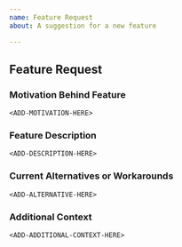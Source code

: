 ```yaml
---
name: Feature Request
about: A suggestion for a new feature

---
```


## Feature Request

### Motivation Behind Feature
<!-- Please add why should this feature be implemented? What problem does it solve? -->
```
<ADD-MOTIVATION-HERE>
```

### Feature Description
<!-- Please describe your feature request in detail. Include examples, screenshots or any additional information. -->
```
<ADD-DESCRIPTION-HERE>
```

### Current Alternatives or Workarounds
<!-- Please describe alternatives or workarounds you are currently using. -->
```
<ADD-ALTERNATIVE-HERE>
```

### Additional Context
<!-- Please provide any additional context regarding the feature request including the severity. -->
```
<ADD-ADDITIONAL-CONTEXT-HERE>
```
